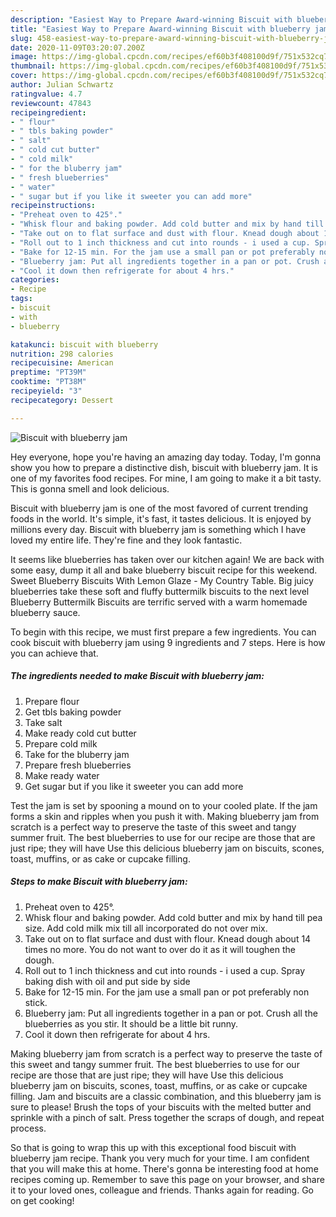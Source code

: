 ```yaml
---
description: "Easiest Way to Prepare Award-winning Biscuit with blueberry jam"
title: "Easiest Way to Prepare Award-winning Biscuit with blueberry jam"
slug: 458-easiest-way-to-prepare-award-winning-biscuit-with-blueberry-jam
date: 2020-11-09T03:20:07.200Z
image: https://img-global.cpcdn.com/recipes/ef60b3f408100d9f/751x532cq70/biscuit-with-blueberry-jam-recipe-main-photo.jpg
thumbnail: https://img-global.cpcdn.com/recipes/ef60b3f408100d9f/751x532cq70/biscuit-with-blueberry-jam-recipe-main-photo.jpg
cover: https://img-global.cpcdn.com/recipes/ef60b3f408100d9f/751x532cq70/biscuit-with-blueberry-jam-recipe-main-photo.jpg
author: Julian Schwartz
ratingvalue: 4.7
reviewcount: 47843
recipeingredient:
- " flour"
- " tbls baking powder"
- " salt"
- " cold cut butter"
- " cold milk"
- " for the bluberry jam"
- " fresh blueberries"
- " water"
- " sugar but if you like it sweeter you can add more"
recipeinstructions:
- "Preheat oven to 425°."
- "Whisk flour and baking powder. Add cold butter and mix by hand till pea size. Add cold milk mix till all incorporated do not over mix."
- "Take out on to flat surface and dust with flour. Knead dough about 14 times no more. You do not want to over do it as it will toughen the dough."
- "Roll out to 1 inch thickness and cut into rounds - i used a cup. Spray baking dish with oil and put side by side"
- "Bake for 12-15 min. For the jam use a small pan or pot preferably non stick."
- "Blueberry jam: Put all ingredients together in a pan or pot. Crush all the blueberries as you stir. It should be a little bit runny."
- "Cool it down then refrigerate for about 4 hrs."
categories:
- Recipe
tags:
- biscuit
- with
- blueberry

katakunci: biscuit with blueberry 
nutrition: 298 calories
recipecuisine: American
preptime: "PT39M"
cooktime: "PT38M"
recipeyield: "3"
recipecategory: Dessert

---
```



![Biscuit with blueberry jam](https://img-global.cpcdn.com/recipes/ef60b3f408100d9f/751x532cq70/biscuit-with-blueberry-jam-recipe-main-photo.jpg)

Hey everyone, hope you're having an amazing day today. Today, I'm gonna show you how to prepare a distinctive dish, biscuit with blueberry jam. It is one of my favorites food recipes. For mine, I am going to make it a bit tasty. This is gonna smell and look delicious.

Biscuit with blueberry jam is one of the most favored of current trending foods in the world. It's simple, it's fast, it tastes delicious. It is enjoyed by millions every day. Biscuit with blueberry jam is something which I have loved my entire life. They're fine and they look fantastic.

It seems like blueberries has taken over our kitchen again! We are back with some easy, dump it all and bake blueberry biscuit recipe for this weekend. Sweet Blueberry Biscuits With Lemon Glaze - My Country Table. Big juicy blueberries take these soft and fluffy buttermilk biscuits to the next level Blueberry Buttermilk Biscuits are terrific served with a warm homemade blueberry sauce.


To begin with this recipe, we must first prepare a few ingredients. You can cook biscuit with blueberry jam using 9 ingredients and 7 steps. Here is how you can achieve that.

<!--inarticleads1-->

##### The ingredients needed to make Biscuit with blueberry jam:

1. Prepare  flour
1. Get  tbls baking powder
1. Take  salt
1. Make ready  cold cut butter
1. Prepare  cold milk
1. Take  for the bluberry jam
1. Prepare  fresh blueberries
1. Make ready  water
1. Get  sugar but if you like it sweeter you can add more


Test the jam is set by spooning a mound on to your cooled plate. If the jam forms a skin and ripples when you push it with. Making blueberry jam from scratch is a perfect way to preserve the taste of this sweet and tangy summer fruit. The best blueberries to use for our recipe are those that are just ripe; they will have Use this delicious blueberry jam on biscuits, scones, toast, muffins, or as cake or cupcake filling. 

<!--inarticleads2-->

##### Steps to make Biscuit with blueberry jam:

1. Preheat oven to 425°.
1. Whisk flour and baking powder. Add cold butter and mix by hand till pea size. Add cold milk mix till all incorporated do not over mix.
1. Take out on to flat surface and dust with flour. Knead dough about 14 times no more. You do not want to over do it as it will toughen the dough.
1. Roll out to 1 inch thickness and cut into rounds - i used a cup. Spray baking dish with oil and put side by side
1. Bake for 12-15 min. For the jam use a small pan or pot preferably non stick.
1. Blueberry jam: Put all ingredients together in a pan or pot. Crush all the blueberries as you stir. It should be a little bit runny.
1. Cool it down then refrigerate for about 4 hrs.


Making blueberry jam from scratch is a perfect way to preserve the taste of this sweet and tangy summer fruit. The best blueberries to use for our recipe are those that are just ripe; they will have Use this delicious blueberry jam on biscuits, scones, toast, muffins, or as cake or cupcake filling. Jam and biscuits are a classic combination, and this blueberry jam is sure to please! Brush the tops of your biscuits with the melted butter and sprinkle with a pinch of salt. Press together the scraps of dough, and repeat process. 

So that is going to wrap this up with this exceptional food biscuit with blueberry jam recipe. Thank you very much for your time. I am confident that you will make this at home. There's gonna be interesting food at home recipes coming up. Remember to save this page on your browser, and share it to your loved ones, colleague and friends. Thanks again for reading. Go on get cooking!

